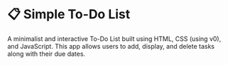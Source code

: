 # 📋 Simple To-Do List

A minimalist and interactive To-Do List built using HTML, CSS (using v0), and JavaScript. This app allows users to add, display, and delete tasks along with their due dates.

